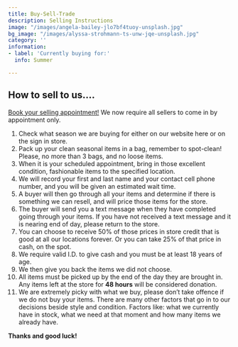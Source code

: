 ```yaml
---
title: Buy-Sell-Trade
description: Selling Instructions
image: "/images/angela-bailey-jlo7bf4tuoy-unsplash.jpg"
bg_image: "/images/alyssa-strohmann-ts-unw-jqe-unsplash.jpg"
category: ''
information:
- label: 'Currently buying for:'
  info: Summer

---
```

## How to sell to us....

[Book your selling appointment!](https://commonsort.appointedd.com/app/5ec2cad681e71f49064ada2f) We now require all sellers to come in by appointment only.

 1. Check what season we are buying for either on our website here or on the sign in store.
 2. Pack up your clean seasonal items in a bag, remember to spot-clean! Please, no more than 3 bags, and no loose items.
 3. When it is your scheduled appointment, bring in those excellent condition, fashionable items to the specified location.
 4. We will record your first and last name and your contact cell phone number, and you will be given an estimated wait time.
 5. A buyer will then go through all your items and determine if there is something we can resell, and will price those items for the store.
 6. The buyer will send you a text message when they have completed going through your items. If you have not received a text message and it is nearing end of day, please return to the store.
 7. You can choose to receive 50% of those prices in store credit that is good at all our locations forever. Or you can take 25% of that price in cash, on the spot.
 8. We require valid I.D. to give cash and you must be at least 18 years of age.
 9. We then give you back the items we did not choose.
10. All items must be picked up by the end of the day they are brought in.  
    Any items left at the store for **48 hours** will be considered donation.
11. We are extremely picky with what we buy, please don’t take offence if we do not buy your items. There are many other factors that go in to our decisions beside style and condition. Factors like: what we currently have in stock, what we need at that moment and how many items we already have.

**Thanks and good luck!**